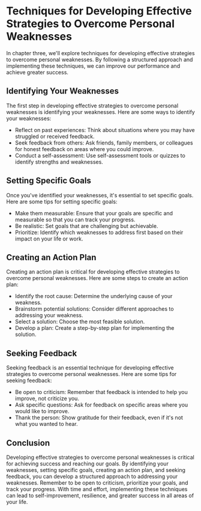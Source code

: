Techniques for Developing Effective Strategies to Overcome Personal Weaknesses
=======================================================================================================================================

In chapter three, we'll explore techniques for developing effective strategies to overcome personal weaknesses. By following a structured approach and implementing these techniques, we can improve our performance and achieve greater success.

Identifying Your Weaknesses
---------------------------

The first step in developing effective strategies to overcome personal weaknesses is identifying your weaknesses. Here are some ways to identify your weaknesses:

* Reflect on past experiences: Think about situations where you may have struggled or received feedback.
* Seek feedback from others: Ask friends, family members, or colleagues for honest feedback on areas where you could improve.
* Conduct a self-assessment: Use self-assessment tools or quizzes to identify strengths and weaknesses.

Setting Specific Goals
----------------------

Once you've identified your weaknesses, it's essential to set specific goals. Here are some tips for setting specific goals:

* Make them measurable: Ensure that your goals are specific and measurable so that you can track your progress.
* Be realistic: Set goals that are challenging but achievable.
* Prioritize: Identify which weaknesses to address first based on their impact on your life or work.

Creating an Action Plan
-----------------------

Creating an action plan is critical for developing effective strategies to overcome personal weaknesses. Here are some steps to create an action plan:

* Identify the root cause: Determine the underlying cause of your weakness.
* Brainstorm potential solutions: Consider different approaches to addressing your weakness.
* Select a solution: Choose the most feasible solution.
* Develop a plan: Create a step-by-step plan for implementing the solution.

Seeking Feedback
----------------

Seeking feedback is an essential technique for developing effective strategies to overcome personal weaknesses. Here are some tips for seeking feedback:

* Be open to criticism: Remember that feedback is intended to help you improve, not criticize you.
* Ask specific questions: Ask for feedback on specific areas where you would like to improve.
* Thank the person: Show gratitude for their feedback, even if it's not what you wanted to hear.

Conclusion
----------

Developing effective strategies to overcome personal weaknesses is critical for achieving success and reaching our goals. By identifying your weaknesses, setting specific goals, creating an action plan, and seeking feedback, you can develop a structured approach to addressing your weaknesses. Remember to be open to criticism, prioritize your goals, and track your progress. With time and effort, implementing these techniques can lead to self-improvement, resilience, and greater success in all areas of your life.

